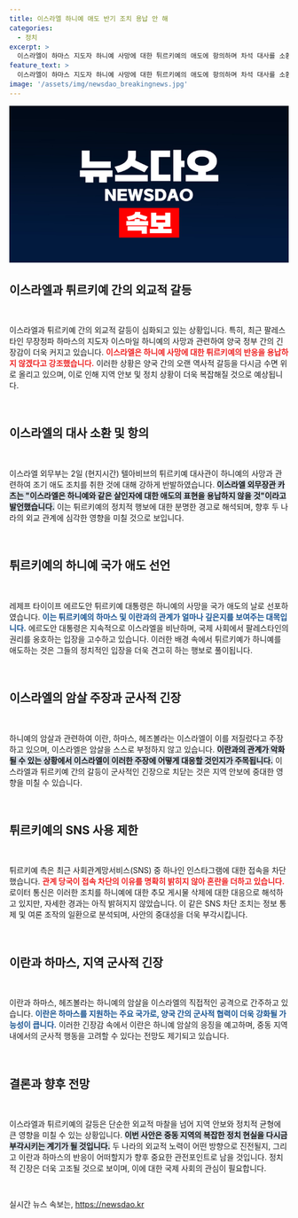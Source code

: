 ```yaml
---
title: 이스라엘 하니예 애도 반기 조치 용납 안 해
categories:
  - 정치
excerpt: >
  이스라엘이 하마스 지도자 하니예 사망에 대한 튀르키예의 애도에 항의하며 차석 대사를 소환한 가운데, 튀르키예는 사회관계망서비스 인스타그램을 차단했다. 이란과의 갈등 속에서 긴장이 고조되고 있다!
feature_text: >
  이스라엘이 하마스 지도자 하니예 사망에 대한 튀르키예의 애도에 항의하며 차석 대사를 소환한 가운데, 튀르키예는 사회관계망서비스 인스타그램을 차단했다. 이란과의 갈등 속에서 긴장이 고조되고 있다!
image: '/assets/img/newsdao_breakingnews.jpg'
---
```


<p><img src="/assets/img/newsdao_breakingnews.jpg" alt="ranknews 속보" /></p>

<h2 data-ke-size="size26">이스라엘과 튀르키예 간의 외교적 갈등</h2>

<p data-ke-size="size16">&nbsp;</p>

<p>이스라엘과 튀르키예 간의 외교적 갈등이 심화되고 있는 상황입니다. 특히, 최근 팔레스타인 무장정파 하마스의 지도자 이스마일 하니예의 사망과 관련하여 양국 정부 간의 긴장감이 더욱 커지고 있습니다. <b><span style="color: #ee2323;">이스라엘은 하니예 사망에 대한 튀르키예의 반응을 용납하지 않겠다고 강조했습니다.</span></b> 이러한 상황은 양국 간의 오랜 역사적 갈등을 다시금 수면 위로 올리고 있으며, 이로 인해 지역 안보 및 정치 상황이 더욱 복잡해질 것으로 예상됩니다.</p>

<p data-ke-size="size16">&nbsp;</p>

<h2 data-ke-size="size26">이스라엘의 대사 소환 및 항의</h2>

<p data-ke-size="size16">&nbsp;</p>

<p>이스라엘 외무부는 2일 (현지시간) 텔아비브의 튀르키예 대사관이 하니예의 사망과 관련하여 조기 애도 조치를 취한 것에 대해 강하게 반발하였습니다. <b><span style="background-color: #21538527;">이스라엘 외무장관 카츠는 "이스라엘은 하니예와 같은 살인자에 대한 애도의 표현을 용납하지 않을 것"이라고 발언했습니다.</span></b> 이는 튀르키예의 정치적 행보에 대한 분명한 경고로 해석되며, 향후 두 나라의 외교 관계에 심각한 영향을 미칠 것으로 보입니다. </p>

<p data-ke-size="size16">&nbsp;</p>

<h2 data-ke-size="size26">튀르키예의 하니예 국가 애도 선언</h2>

<p data-ke-size="size16">&nbsp;</p>

<p>레제프 타이이프 에르도안 튀르키예 대통령은 하니예의 사망을 국가 애도의 날로 선포하였습니다. <b><span style="color: #1a5490;">이는 튀르키예의 하마스 및 이란과의 관계가 얼마나 깊은지를 보여주는 대목입니다.</span></b> 에르도안 대통령은 지속적으로 이스라엘을 비난하며, 국제 사회에서 팔레스타인의 권리를 옹호하는 입장을 고수하고 있습니다. 이러한 배경 속에서 튀르키예가 하니예를 애도하는 것은 그들의 정치적인 입장을 더욱 견고히 하는 행보로 풀이됩니다.</p>

<p data-ke-size="size16">&nbsp;</p>

<h2 data-ke-size="size26">이스라엘의 암살 주장과 군사적 긴장</h2>

<p data-ke-size="size16">&nbsp;</p>

<p>하니예의 암살과 관련하여 이란, 하마스, 헤즈볼라는 이스라엘이 이를 저질렀다고 주장하고 있으며, 이스라엘은 암살을 스스로 부정하지 않고 있습니다. <b><span style="background-color: #21538527;">이란과의 관계가 악화될 수 있는 상황에서 이스라엘이 이러한 주장에 어떻게 대응할 것인지가 주목됩니다.</span></b> 이스라엘과 튀르키예 간의 갈등이 군사적인 긴장으로 치닫는 것은 지역 안보에 중대한 영향을 미칠 수 있습니다.</p>

<p data-ke-size="size16">&nbsp;</p>

<h2 data-ke-size="size26">튀르키예의 SNS 사용 제한</h2>

<p data-ke-size="size16">&nbsp;</p>

<p>튀르키예 측은 최근 사회관계망서비스(SNS) 중 하나인 인스타그램에 대한 접속을 차단했습니다. <b><span style="color: #ee2323;">관계 당국이 접속 차단의 이유를 명확히 밝히지 않아 혼란을 더하고 있습니다.</span></b> 로이터 통신은 이러한 조치를 하니예에 대한 추모 게시물 삭제에 대한 대응으로 해석하고 있지만, 자세한 경과는 아직 밝혀지지 않았습니다. 이 같은 SNS 차단 조치는 정보 통제 및 여론 조작의 일환으로 분석되며, 사안의 중대성을 더욱 부각시킵니다.</p>

<p data-ke-size="size16">&nbsp;</p>

<h2 data-ke-size="size26">이란과 하마스, 지역 군사적 긴장</h2>

<p data-ke-size="size16">&nbsp;</p>

<p>이란과 하마스, 헤즈볼라는 하니예의 암살을 이스라엘의 직접적인 공격으로 간주하고 있습니다. <b><span style="color: #1a5490;">이란은 하마스를 지원하는 주요 국가로, 양국 간의 군사적 협력이 더욱 강화될 가능성이 큽니다.</span></b> 이러한 긴장감 속에서 이란은 하니예 암살의 응징을 예고하며, 중동 지역 내에서의 군사적 행동을 고려할 수 있다는 전망도 제기되고 있습니다.</p>

<p data-ke-size="size16">&nbsp;</p>

<h2 data-ke-size="size26">결론과 향후 전망</h2>

<p data-ke-size="size16">&nbsp;</p>

<p>이스라엘과 튀르키예의 갈등은 단순한 외교적 마찰을 넘어 지역 안보와 정치적 균형에 큰 영향을 미칠 수 있는 상황입니다. <b><span style="background-color: #21538527;">이번 사안은 중동 지역의 복잡한 정치 현실을 다시금 부각시키는 계기가 될 것입니다.</span></b> 두 나라의 외교적 노력이 어떤 방향으로 진전될지, 그리고 이란과 하마스의 반응이 어떠할지가 향후 중요한 관전포인트로 남을 것입니다. 정치적 긴장은 더욱 고조될 것으로 보이며, 이에 대한 국제 사회의 관심이 필요합니다.</p>

<p data-ke-size="size16">&nbsp;</p>
실시간 뉴스 속보는, <a href="https://newsdao.kr" rel="dofollow">https://newsdao.kr</a>



